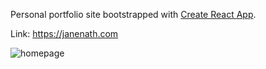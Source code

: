 Personal portfolio site bootstrapped with [Create React App](https://github.com/facebook/create-react-app).

Link: https://janenath.com

![homepage](https://i.imgur.com/f5Qm5RD.png)
